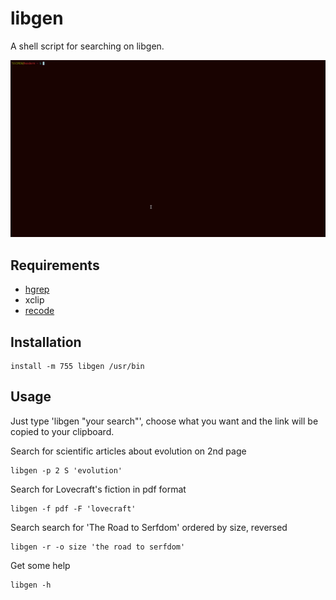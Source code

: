 # libgen

A shell script for searching on libgen.

![example](example.gif)

## Requirements

 - [hgrep](https://github.com/TUVIMEN/hgrep)
 - xclip
 - [recode](https://github.com/rrthomas/recode)

## Installation
    install -m 755 libgen /usr/bin

## Usage

Just type 'libgen "your search"', choose what you want and the link will be copied to your clipboard.

Search for scientific articles about evolution on 2nd page

    libgen -p 2 S 'evolution'

Search for Lovecraft's fiction in pdf format

    libgen -f pdf -F 'lovecraft'

Search search for 'The Road to Serfdom' ordered by size, reversed

    libgen -r -o size 'the road to serfdom'

Get some help

    libgen -h
